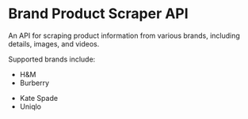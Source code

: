 # Brand Product Scraper API

An API for scraping product information from various brands, including details, images, and videos. 

Supported brands include:

- H&M
- Burberry
<!-- - Zara -->
- Kate Spade
- Uniqlo




